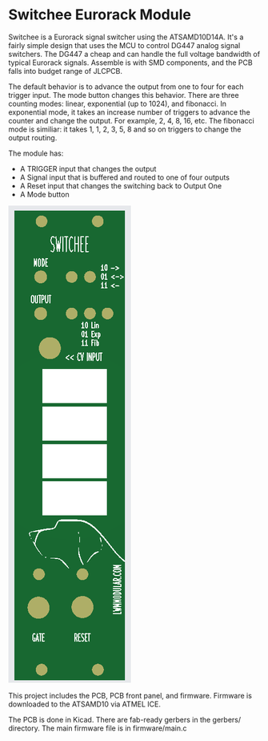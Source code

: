 # Switchee Eurorack Module
Switchee is a Eurorack signal switcher using the ATSAMD10D14A. It's a fairly simple design that uses the MCU to control DG447 analog signal switchers. The DG447 a cheap and can handle the full voltage bandwidth of typical Eurorack signals. Assemble is with SMD components, and the PCB falls into budget range of JLCPCB.

The default behavior is to advance the output from one to four for each trigger input. The mode button changes this behavior. There are three counting modes: linear, exponential (up to 1024), and fibonacci. In exponential mode, it takes an increase number of triggers to advance the counter and change the output. For example, 2, 4, 8, 16, etc. The fibonacci mode is similiar: it takes 1, 1, 2, 3, 5, 8 and so on triggers to change the output routing.

The module has:
* A TRIGGER input that changes the output
* A Signal input that is buffered and routed to one of four outputs
* A Reset input that changes the switching back to Output One
* A Mode button 

![Front Panel Preview](front_panel.png)

This project includes the PCB, PCB front panel, and firmware. Firmware is downloaded to the ATSAMD10 via ATMEL ICE.

The PCB is done in Kicad. There are fab-ready gerbers in the gerbers/ directory. The main firmware file is in firmware/main.c

